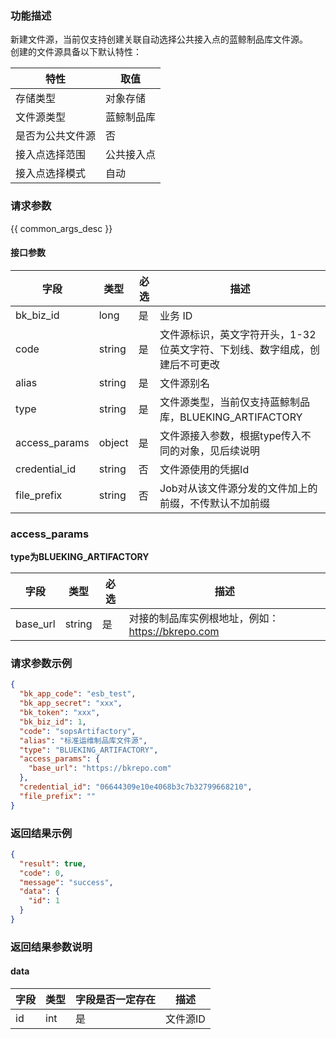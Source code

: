 ### 功能描述

新建文件源，当前仅支持创建关联自动选择公共接入点的蓝鲸制品库文件源。  
创建的文件源具备以下默认特性：  

| 特性             |  取值      |
|-----------------|------------|
|存储类型|对象存储|
|文件源类型|蓝鲸制品库|
|是否为公共文件源|否|
|接入点选择范围|公共接入点|
|接入点选择模式|自动|

### 请求参数

{{ common_args_desc }}

#### 接口参数

| 字段             |  类型      | 必选   |  描述       |
|-----------------|------------|--------|------------|
| bk_biz_id       |  long      | 是     | 业务 ID     |
| code            |  string    | 是     | 文件源标识，英文字符开头，1-32位英文字符、下划线、数字组成，创建后不可更改 |
| alias           |  string    | 是     | 文件源别名 |
| type            |  string    | 是     | 文件源类型，当前仅支持蓝鲸制品库，BLUEKING_ARTIFACTORY |
| access_params   |  object    | 是     | 文件源接入参数，根据type传入不同的对象，见后续说明 |
| credential_id   |  string    | 否     | 文件源使用的凭据Id |
| file_prefix     |  string    | 否     | Job对从该文件源分发的文件加上的前缀，不传默认不加前缀 |

### access_params
**type为BLUEKING_ARTIFACTORY**  

| 字段             |  类型      | 必选   |  描述       |
|-----------------|------------|--------|------------|
| base_url        |  string    | 是     | 对接的制品库实例根地址，例如：https://bkrepo.com |

### 请求参数示例

```json
{
  "bk_app_code": "esb_test",
  "bk_app_secret": "xxx",
  "bk_token": "xxx",
  "bk_biz_id": 1,
  "code": "sopsArtifactory",
  "alias": "标准运维制品库文件源",
  "type": "BLUEKING_ARTIFACTORY",
  "access_params": {
    "base_url": "https://bkrepo.com"
  },
  "credential_id": "06644309e10e4068b3c7b32799668210",
  "file_prefix": ""
}
```

### 返回结果示例

```json
{
  "result": true,             
  "code": 0,                  
  "message": "success",       
  "data": {
    "id": 1                   
  }
}
```

### 返回结果参数说明

#### data

| 字段      | 类型    |字段是否一定存在  | 描述      |
|-----------|-------|---------------|---------|
| id        | int   |是              | 文件源ID |
